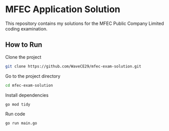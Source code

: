 # MFEC Application Solution

This repository contains my solutions for the MFEC Public Company Limited coding examination.

## How to Run

Clone the project

```bash
git clone https://github.com/WaveCE29/mfec-exam-solution.git
```

Go to the project directory

```bash
cd mfec-exam-solution
```

Install dependencies

```bash
go mod tidy
```

Run code

```bash
go run main.go
```
